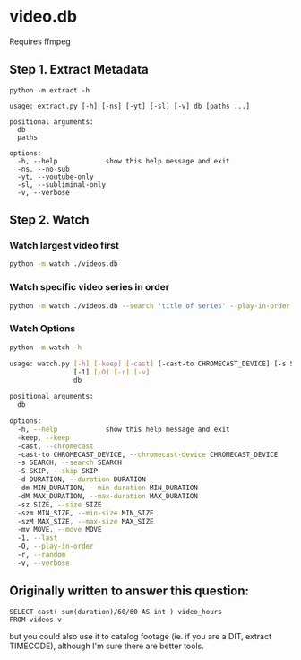 # video.db

Requires ffmpeg

## Step 1. Extract Metadata

```
python -m extract -h

usage: extract.py [-h] [-ns] [-yt] [-sl] [-v] db [paths ...]

positional arguments:
  db
  paths

options:
  -h, --help            show this help message and exit
  -ns, --no-sub
  -yt, --youtube-only
  -sl, --subliminal-only
  -v, --verbose
```

## Step 2. Watch

### Watch largest video first

```sh
python -m watch ./videos.db
```

### Watch specific video series in order

```sh
python -m watch ./videos.db --search 'title of series' --play-in-order
```

### Watch Options

```sh
python -m watch -h

usage: watch.py [-h] [-keep] [-cast] [-cast-to CHROMECAST_DEVICE] [-s SEARCH] [-S SKIP] [-d DURATION] [-dm MIN_DURATION] [-dM MAX_DURATION] [-sz SIZE] [-szm MIN_SIZE] [-szM MAX_SIZE] [-mv MOVE]
                [-1] [-O] [-r] [-v]
                db

positional arguments:
  db

options:
  -h, --help            show this help message and exit
  -keep, --keep
  -cast, --chromecast
  -cast-to CHROMECAST_DEVICE, --chromecast-device CHROMECAST_DEVICE
  -s SEARCH, --search SEARCH
  -S SKIP, --skip SKIP
  -d DURATION, --duration DURATION
  -dm MIN_DURATION, --min-duration MIN_DURATION
  -dM MAX_DURATION, --max-duration MAX_DURATION
  -sz SIZE, --size SIZE
  -szm MIN_SIZE, --min-size MIN_SIZE
  -szM MAX_SIZE, --max-size MAX_SIZE
  -mv MOVE, --move MOVE
  -1, --last
  -O, --play-in-order
  -r, --random
  -v, --verbose
```

## Originally written to answer this question:

```
SELECT cast( sum(duration)/60/60 AS int ) video_hours
FROM videos v
```

but you could also use it to catalog footage (ie. if you are a DIT, extract TIMECODE), although I'm sure there are better tools.
